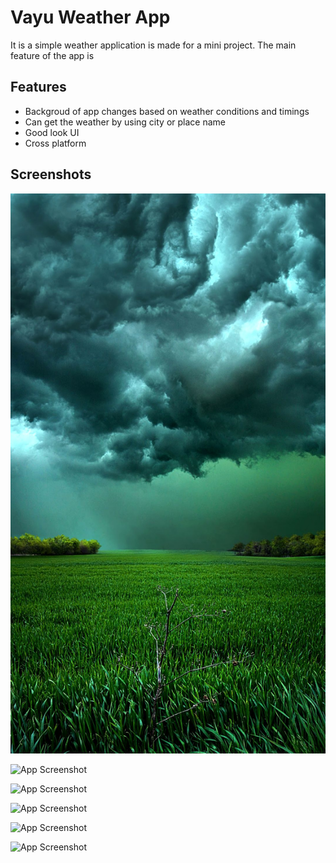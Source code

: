 
# Vayu Weather App

It is a simple weather application is made for a mini project. The main feature of the app is 




## Features

- Backgroud of app changes based on weather conditions and timings
- Can get the weather by using city or place name
- Good look UI 
- Cross platform


## Screenshots


![App Screenshot](https://github.com/vijay2001-tech/Vayu-Weather-Application/blob/master/assets/images/Cloudy.jpg)

![App Screenshot](https://drive.google.com/file/d/14cPWzNvSr0id3SqgDXrF6Udw5CnZqO5i/view?usp=sharing)

![App Screenshot](https://drive.google.com/file/d/14cPWzNvSr0id3SqgDXrF6Udw5CnZqO5i/view?usp=sharing)

![App Screenshot](https://drive.google.com/file/d/14cPWzNvSr0id3SqgDXrF6Udw5CnZqO5i/view?usp=sharing)

![App Screenshot](https://drive.google.com/file/d/14cPWzNvSr0id3SqgDXrF6Udw5CnZqO5i/view?usp=sharing)

![App Screenshot](https://drive.google.com/file/d/14cPWzNvSr0id3SqgDXrF6Udw5CnZqO5i/view?usp=sharing)


